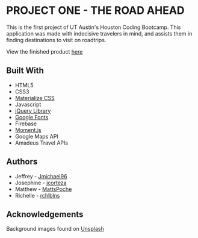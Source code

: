 # PROJECT ONE - THE ROAD AHEAD

This is the first project of UT Austin's Houston Coding Bootcamp. This application was made with indecisive travelers in mind, and assists them in finding destinations to visit on roadtrips. 

View the finished product [here](https://jmichael96.github.io/wavering-cichlids/)

## Built With
* HTML5
* CSS3
* [Materialize CSS](https://materializecss.com/)
* Javascript
* [jQuery Library](https://jquery.com/)
* [Google Fonts](https://fonts.google.com/)
* Firebase
* [Moment.js](https://momentjs.com/)
* Google Maps API
* Amadeus Travel APIs

## Authors
* Jeffrey - [Jmichael96](https://github.com/Jmichael96)
* Josephine - [jcorteza](https://github.com/jcorteza)
* Matthew - [MattsPoche](https://github.com/MattsPoche)
* Richelle - [rchlblns](https://github.com/rchlblns)

## Acknowledgements
Background images found on [Unsplash](https://unsplash.com/)
